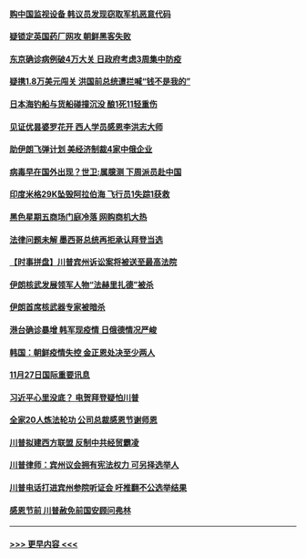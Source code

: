 #### [购中国监视设备 韩议员发现窃取军机恶意代码](../pages/prog202/a102997494.md?t=11282102) 
#### [疑锁定英国药厂网攻 朝鲜黑客失败](../pages/prog202/a102997486.md?t=11282102) 
#### [东京确诊病例破4万大关 日政府考虑3周集中防疫](../pages/prog202/a102997481.md?t=11282102) 
#### [疑携1.8万美元闯关 洪国前总统遭拦喊“钱不是我的”](../pages/prog202/a102997382.md?t=11282102) 
#### [日本海钓船与货船碰撞沉没 酿1死11轻重伤](../pages/prog202/a102997295.md?t=11282102) 
#### [见证优昙婆罗花开 西人学员感恩李洪志大师](../pages/prog202/a102997339.md?t=11282102) 
#### [助伊朗飞弹计划 美经济制裁4家中俄企业](../pages/prog202/a102997281.md?t=11282102) 
#### [病毒早在国外出现？世卫:属臆测 下周派员赴中国](../pages/prog202/a102997224.md?t=11282102) 
#### [印度米格29K坠毁阿拉伯海 飞行员1失踪1获救](../pages/prog202/a102997209.md?t=11282102) 
#### [黑色星期五商场门庭冷落 网购商机大热](../pages/prog202/a102997036.md?t=11282102) 
#### [法律问题未解 墨西哥总统再拒承认拜登当选](../pages/prog202/a102997007.md?t=11282102) 
#### [【时事拼盘】川普宾州诉讼案将被送至最高法院](../pages/prog202/a102997075.md?t=11282102) 
#### [伊朗核武发展领军人物“法赫里扎德”被杀](../pages/prog202/a102997070.md?t=11282102) 
#### [伊朗首席核武器专家被暗杀](../pages/prog202/a102996965.md?t=11282102) 
#### [港台确诊暴增 韩军现疫情 日俄德情况严峻](../pages/prog202/a102996922.md?t=11282102) 
#### [韩国：朝鲜疫情失控 金正恩处决至少两人](../pages/prog202/a102996909.md?t=11282102) 
#### [11月27日国际重要讯息](../pages/prog202/a102996682.md?t=11282102) 
#### [习近平心里没底？ 电贺拜登疑怕川普](../pages/prog202/a102996491.md?t=11282102) 
#### [全家20人炼法轮功 公司总裁感恩节谢师恩](../pages/prog202/a102996387.md?t=11282102) 
#### [川普拟建西方联盟 反制中共经贸霸凌](../pages/prog202/a102996194.md?t=11282102) 
#### [川普律师：宾州议会拥有宪法权力 可另择选举人](../pages/prog202/a102996113.md?t=11282102) 
#### [川普电话打进宾州参院听证会 吁推翻不公选举结果](../pages/prog202/a102995558.md?t=11282102) 
#### [感恩节前 川普赦免前国安顾问弗林](../pages/prog202/a102996116.md?t=11282102) 

----
#### [ >>> 更早内容 <<< ](../indexes/prog202-earlier.md)
